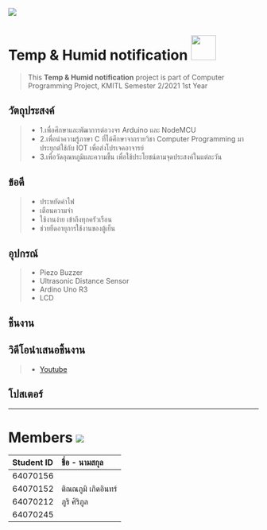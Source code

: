 ![](https://i.pinimg.com/originals/62/bd/cc/62bdcce8c60574d8dc39f343a21c587b.gif)
# Temp & Humid notification <img src=https://pa1.narvii.com/7608/9ef8bdeaa513398af8b27e2bd7bd1bf02870a881r1-444-480_hq.gif  width="50">
> This __Temp & Humid notification__  project is part of Computer Programming Project, KMITL Semester 2/2021 1st Year
## วัตถุประสงค์
> * 1.เพื่อศึกษาและพัฒาการต่อวงจร Arduino และ NodeMCU
> * 2.เพื่อนำความรู้ภาษา C ที่ได้ศึกษาจากรายวิชา Computer Programming มาประยุกต์ใช้กับ IOT เพื่อส่งโปรเจคอาจารย์
> * 3.เพื่อวัดอุณหภูมิและความชื้น เพื่อใช้ประโยชน์ตามจุดประสงค์ในแต่ละวัน
## ข้อดี
> * ประหยัดค่าไฟ
> * เตือนความจำ
> * ใช้งานง่าย เข้าถึงทุกครัวเรือน
> * ช่วยยืดอายุการใช้งานของตู้เย็น
## อุปกรณ์
> * Piezo Buzzer
> * Ultrasonic Distance Sensor
> * Ardino Uno R3
> * LCD
## ชิ้นงาน
> 
## วิดีโอนำเสนอชิ้นงาน
> * [Youtube](https://www.youtube.com/watch?v=g0TveA3Xgcw)
## โปสเตอร์
> 
> 
>  
---
# Members ![](https://www.iwlconsulting.com/wp-content/uploads/2020/09/teamwork-icon-200x200-1.gif)

| Student ID | ชื่อ - นามสกุล |
| :--------  | :-------- |
|   64070156 |   |
|   64070152 |   ติณณภูมิ เกิดอินทร์   |
|   64070212 |   ภูริ ศิริภูล  |
|   64070245 |   |
